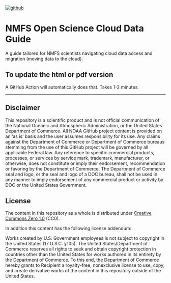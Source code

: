 [![github](https://img.shields.io/github/v/release/nmfs-opensci/cloud-data-guide?color=brightgreen&label=GitHub)](https://github.com/nmfs-opensci/cloud-data-guide/releases/latest)

# NMFS Open Science Cloud Data Guide

A guide tailored for NMFS scientists navigating cloud data access and migration (moving data to the cloud).

## To update the html or pdf version

A GitHub Action will automatically does that. Takes 1-2 minutes.

<hr>

## Disclaimer

This repository is a scientific product and is not official communication of the National Oceanic and Atmospheric Administration, or the United States Department of Commerce. All NOAA GitHub project content is provided on an ‘as is’ basis and the user assumes responsibility for its use. Any claims against the Department of Commerce or Department of Commerce bureaus stemming from the use of this GitHub project will be governed by all applicable Federal law. Any reference to specific commercial products, processes, or services by service mark, trademark, manufacturer, or otherwise, does not constitute or imply their endorsement, recommendation or favoring by the Department of Commerce. The Department of Commerce seal and logo, or the seal and logo of a DOC bureau, shall not be used in any manner to imply endorsement of any commercial product or activity by DOC or the United States Government.

## License

The content in this repository as a whole is distributed under [Creative Commons Zero 1.0](https://www.tldrlegal.com/license/creative-commons-cc0-1-0-universal) (CC0).

In addition this content has the following license addendum:

Works created by U.S. Government employees is not subject to copyright in the United States (17 U.S.C. §105). The United States/Department of Commerce reserves all rights to seek and obtain copyright protection in countries other than the United States for works authored in its entirety by the Department of Commerce. To this end, the Department of Commerce hereby grants to Recipient a royalty-free, nonexclusive license to use, copy, and create derivative works of the content in this repository outside of the United States.


